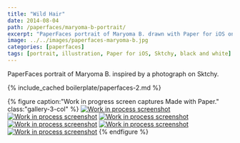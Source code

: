 ```yaml
---
title: "Wild Hair"
date: 2014-08-04
path: /paperfaces/maryoma-b-portrait/
excerpt: "PaperFaces portrait of Maryoma B. drawn with Paper for iOS on an iPad."
image: ../../images/paperfaces-maryoma-b.jpg
categories: [paperfaces]
tags: [portrait, illustration, Paper for iOS, Sktchy, black and white]
---
```


PaperFaces portrait of Maryoma B. inspired by a photograph on Sktchy.

{% include_cached boilerplate/paperfaces-2.md %}

{% figure caption:"Work in progress screen captures Made with Paper." class:"gallery-3-col" %}
[![Work in process screenshot](../../images/paperfaces-maryoma-b-process-1-600.jpg)](../../images/paperfaces-maryoma-b-process-1-lg.jpg) [![Work in process screenshot](../../images/paperfaces-maryoma-b-process-2-600.jpg)](../../images/paperfaces-maryoma-b-process-2-lg.jpg) [![Work in process screenshot](../../images/paperfaces-maryoma-b-process-3-600.jpg)](../../images/paperfaces-maryoma-b-process-3-lg.jpg) [![Work in process screenshot](../../images/paperfaces-maryoma-b-process-4-600.jpg)](../../images/paperfaces-maryoma-b-process-4-lg.jpg) [![Work in process screenshot](../../images/paperfaces-maryoma-b-process-5-600.jpg)](../../images/paperfaces-maryoma-b-process-5-lg.jpg) [![Work in process screenshot](../../images/paperfaces-maryoma-b-process-6-600.jpg)](../../images/paperfaces-maryoma-b-process-6-lg.jpg)
{% endfigure %}
